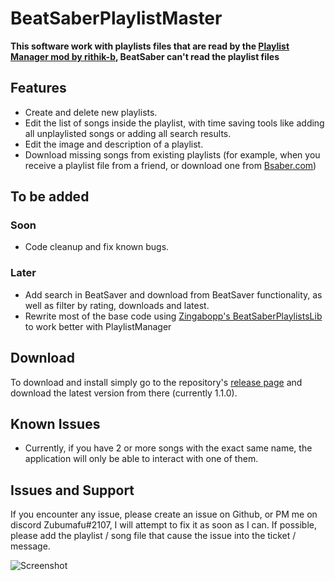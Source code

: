# BeatSaberPlaylistMaster
**This software work with playlists files that are read by the [Playlist Manager mod by rithik-b](https://github.com/rithik-b/PlaylistManager), BeatSaber can't read the playlist files**

## Features 
- Create and delete new playlists.
- Edit the list of songs inside the playlist, with time saving tools like adding all unplaylisted songs or adding all search results.
- Edit the image and description of a playlist.
- Download missing songs from existing playlists (for example, when you receive a playlist file from a friend, or download one from [Bsaber.com](https://bsaber.com/))

## To be added
### Soon
- Code cleanup and fix known bugs.

### Later
- Add search in BeatSaver and download from BeatSaver functionality, as well as filter by rating, downloads and latest.
- Rewrite most of the base code using [Zingabopp's BeatSaberPlaylistsLib](https://github.com/Zingabopp/BeatSaberPlaylistsLib) to work better with PlaylistManager

## Download
To download and install simply go to the repository's [release page](https://github.com/Zoobumafu/BeatSaberUltimatePlaylistEditor/releases) and download the latest version from there (currently 1.1.0).

## Known Issues
- Currently, if you have 2 or more songs with the exact same name, the application will only be able to interact with one of them.

## Issues and Support
If you encounter any issue, please create an issue on Github, or PM me on discord Zubumafu#2107, I will attempt to fix it as soon as I can.
If possible, please add the playlist / song file that cause the issue into the ticket / message.


![Screenshot](https://i.imgur.com/ORo0i4X.png)

